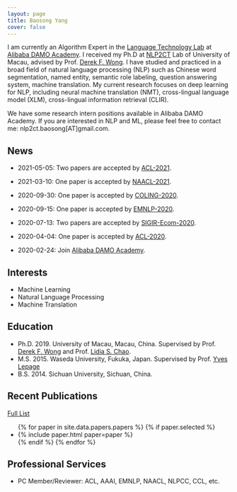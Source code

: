 ```yaml
---
layout: page
title: Baosong Yang
cover: false
---
```

I am currently an Algorithm Expert in the [Language Technology Lab](https://damo.alibaba.com/labs/language-technology?lang=en) at [Alibaba DAMO Academy](https://damo.alibaba.com). I received my Ph.D at [NLP2CT](http://nlp2ct.cis.umac.mo/) Lab of University of Macau, advised by Prof. [Derek F. Wong](https://www.fst.um.edu.mo/en/staff/fstfw.html). I have studied and practiced in a broad field of natural language processing (NLP) such as Chinese word segmentation, named entity, semantic role labeling, question answering system, machine translation. My current research focuses on deep learning for NLP, including neural machine translation (NMT),  cross-lingual language model (XLM), cross-lingual information retrieval (CLIR).

We have some research intern positions available in Alibaba DAMO Academy. If you are interested in NLP and ML, please feel free to contact me: nlp2ct.baosong[AT]gmail.com.

## News
* 2021-05-05: Two papers are accepted by [ACL-2021](https://2021.aclweb.org/).

* 2021-03-10: One paper is accepted by [NAACL-2021](https://2021.naacl.org/).

* 2020-09-30: One paper is accepted by [COLING-2020](https://coling2020.org/#).

* 2020-09-15: One paper is accepted by [EMNLP-2020](https://2020.emnlp.org/).

* 2020-07-13: Two papers are accepted by [SIGIR-Ecom-2020](https://sigir-ecom.github.io/).

* 2020-04-04: One paper is accepted by [ACL-2020](http://www.acl2020.org/).

* 2020-02-24: Join [Alibaba DAMO Academy](https://damo.alibaba.com).


## Interests
* Machine Learning
* Natural Language Processing
* Machine Translation

## Education
* Ph.D. 2019. University of Macau, Macau, China.
  Supervised by Prof. [Derek F. Wong](https://www.fst.um.edu.mo/en/staff/fstfw.html) and Prof. [Lidia S. Chao](https://www.fst.um.edu.mo/en/staff/cds/lidiasc.html).
* M.S. 2015. Waseda University, Fukuka, Japan.
  Supervised by Prof. [Yves Lepage](https://www.waseda.jp/fsci/gips/other-en/2015/09/08/2164/)
* B.S. 2014. Sichuan University, Sichuan, China.

## Recent Publications
[Full List](/publications/)
<ul>
{% for paper in site.data.papers.papers %}
  {% if paper.selected %}
  <li>
  {% include paper.html paper=paper %}
  </li>
  {% endif %}
{% endfor %}
</ul>

## Professional Services
* PC Member/Reviewer: ACL, AAAI, EMNLP, NAACL, NLPCC, CCL, etc.
